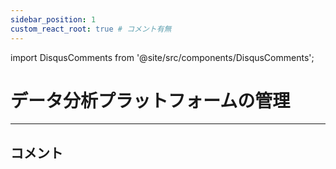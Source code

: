 ```yaml
---
sidebar_position: 1
custom_react_root: true # コメント有無
---
```


import DisqusComments from '@site/src/components/DisqusComments'; 

# データ分析プラットフォームの管理

---

## コメント

<DisqusComments />

